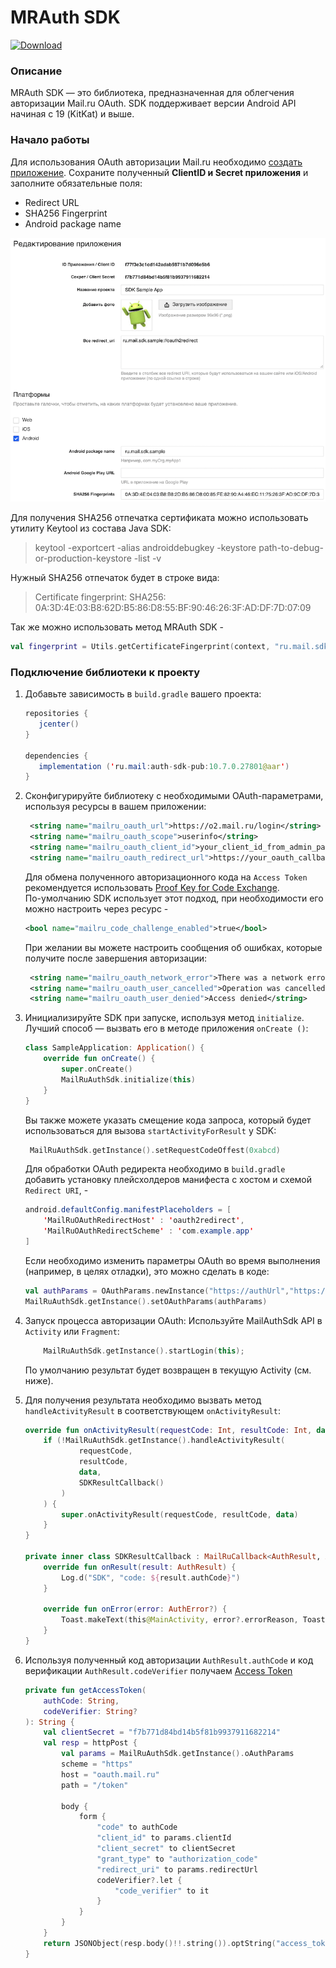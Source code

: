 # MRAuth SDK
[ ![Download](https://api.bintray.com/packages/govorovsky/mailru/auth-sdk-pub/images/download.svg) ](https://bintray.com/govorovsky/mailru/auth-sdk-pub/_latestVersion)

### Описание
MRAuth SDK — это библиотека, предназначенная для облегчения авторизации Mail.ru OAuth.
SDK поддерживает версии Android API начиная с 19 (KitKat) и выше.


### Начало работы

Для использования OAuth авторизации Mail.ru необходимо [создать приложение](https://o2.mail.ru/app/). 
Сохраните полученный **ClientID и Secret приложения** и заполните обязательные поля: 
* Redirect URL
* SHA256 Fingerprint
* Android package name

![Пример настроек Sample проекта](docs/app-example.png)

Для получения SHA256 отпечатка сертификата можно использовать утилиту Keytool из состава Java SDK:

> keytool -exportcert -alias androiddebugkey -keystore path-to-debug-or-production-keystore -list -v

Нужный SHA256 отпечаток будет в строке вида:
> Certificate fingerprint: SHA256: 0A:3D:4E:03:B8:62D:B5:86:D8:55:BF:90:46:26:3F:AD:DF:7D:07:09

Так же можно использовать метод MRAuth SDK - 
```kotlin
val fingerprint = Utils.getCertificateFingerprint(context, "ru.mail.sdk.sample", Utils.DigestAlgorithm.SHA256)
```

### Подключение библиотеки к проекту

1. Добавьте зависимость в `build.gradle` вашего проекта:

    ```java
    repositories {
       jcenter()
    }
    
    dependencies {
       implementation ('ru.mail:auth-sdk-pub:10.7.0.27801@aar')
    }
    ``` 

2. Сконфигурируйте библиотеку с необходимыми OAuth-параметрами, используя ресурсы в вашем приложении:

    ```xml
     <string name="mailru_oauth_url">https://o2.mail.ru/login</string>
     <string name="mailru_oauth_scope">userinfo</string>
     <string name="mailru_oauth_client_id">your_client_id_from_admin_panel</string>
     <string name="mailru_oauth_redirect_url">https://your_oauth_callback_from_admin_panel</string>
    ```
    
    Для обмена полученного авторизационного кода на `Access Token` рекомендуется использовать [Proof Key for Code Exchange](https://tools.ietf.org/html/rfc7636).  
    По-умолчанию SDK использует этот подход, при необходимости его можно настроить через ресурс -
    ```xml
    <bool name="mailru_code_challenge_enabled">true</bool>
    ```
    
    При желании вы можете настроить сообщения об ошибках, которые получите после завершения авторизации:
    
    ```xml
     <string name="mailru_oauth_network_error">There was a network error</string>
     <string name="mailru_oauth_user_cancelled">Operation was cancelled</string>
     <string name="mailru_oauth_user_denied">Access denied</string>
    ```
    
3. Инициализируйте SDK при запуске, используя метод `initialize`. Лучший способ — вызвать его в методе приложения `onCreate ()`:

    ```kotlin
    class SampleApplication: Application() {
        override fun onCreate() {
            super.onCreate()
            MailRuAuthSdk.initialize(this)
        }
    }
    ```
    Вы также можете указать смещение кода запроса, который будет использоваться для вызова `startActivityForResult` у SDK:

    ```kotlin
     MailRuAuthSdk.getInstance().setRequestCodeOffest(0xabcd)
    ```
    Для обработки OAuth редиректа необходимо в `build.gradle` добавить установку плейсхолдеров манифеста c хостом и схемой `Redirect URI`,  -

    ```java
    android.defaultConfig.manifestPlaceholders = [
        'MailRuOAuthRedirectHost' : 'oauth2redirect',
        'MailRuOAuthRedirectScheme' : 'com.example.app'
    ]
    ```
    
    Если необходимо изменить параметры OAuth во время выполнения (например, в целях отладки), это можно сделать в коде: 

    ```kotlin
    val authParams = OAuthParams.newInstance("https://authUrl","https://redirecturl","scope","cliendId", true)
    MailRuAuthSdk.getInstance().setOAuthParams(authParams)
    ```

4. Запуск процесса авторизации OAuth:
    Используйте MailAuthSdk API в `Activity` или `Fragment`:
    ```kotlin
        MailRuAuthSdk.getInstance().startLogin(this);
    ```
      По умолчанию результат будет возвращен в текущую Activity (см. ниже).
      
    
5. Для получения результата необходимо вызвать метод `handleActivityResult` в соответствующем `onActivityResult`:
    ```kotlin
    override fun onActivityResult(requestCode: Int, resultCode: Int, data: Intent?) {
        if (!MailRuAuthSdk.getInstance().handleActivityResult(
                requestCode,
                resultCode,
                data,
                SDKResultCallback()
            )
        ) {
            super.onActivityResult(requestCode, resultCode, data)
        }
    }

    private inner class SDKResultCallback : MailRuCallback<AuthResult, AuthError> {
        override fun onResult(result: AuthResult) {
            Log.d("SDK", "code: ${result.authCode}")
        }

        override fun onError(error: AuthError?) {
            Toast.makeText(this@MainActivity, error?.errorReason, Toast.LENGTH_SHORT).show()
        }
    }
    ```
6. Используя полученный код авторизации `AuthResult.authCode` 
и код верификации `AuthResult.codeVerifier` получаем [Access Token](https://o2.mail.ru/docs#6-%D0%BF%D0%BE%D0%BB%D1%83%D1%87%D0%B5%D0%BD%D0%B8%D0%B5%D1%82%D0%BE%D0%BA%D0%B5%D0%BD%D0%B0)
    ```kotlin
    private fun getAccessToken(
        authCode: String,
        codeVerifier: String?
    ): String {
        val clientSecret = "f7b771d84bd14b5f81b9937911682214"
        val resp = httpPost {
            val params = MailRuAuthSdk.getInstance().oAuthParams
            scheme = "https"
            host = "oauth.mail.ru"
            path = "/token"

            body {
                form {
                    "code" to authCode
                    "client_id" to params.clientId
                    "client_secret" to clientSecret
                    "grant_type" to "authorization_code"
                    "redirect_uri" to params.redirectUrl
                    codeVerifier?.let {
                        "code_verifier" to it
                    }
                }
            }
        }
        return JSONObject(resp.body()!!.string()).optString("access_token")
    }
    ```
